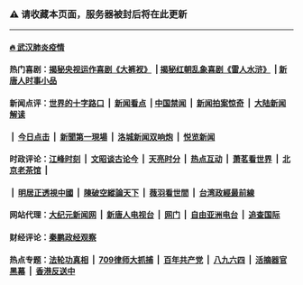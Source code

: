 ### ⚠️ 请收藏本页面，服务器被封后将在此更新

---

#### [🔥 武汉肺炎疫情](http://157.230.199.56:10000/videos/corona/)

#### 热门喜剧：[揭秘央视运作喜剧《大裤衩》](http://157.230.199.56:10000/videos/res/big-shorts/) &nbsp;|&nbsp;[揭秘红朝乱象喜剧《雷人水浒》](http://157.230.199.56:10000/videos/res/OutlawsOfMarsh/) &nbsp;|&nbsp;[新唐人时事小品](http://157.230.199.56:10000/videos/res/comedy/)

#### 新闻点评：[世界的十字路口](http://157.230.199.56/tanghao/) &nbsp;|&nbsp; [新闻看点](http://157.230.199.56/news-insight/) &nbsp;|&nbsp;[中国禁闻](http://157.230.199.56/ntdtv-news/) &nbsp;|&nbsp; [新闻拍案惊奇](http://157.230.199.56/dayu/) &nbsp;|&nbsp; [大陆新闻解读](http://157.230.199.56/ntdtv-comedy/)
####   &nbsp;|&nbsp;  [今日点击](http://157.230.199.56/news-click/)  &nbsp;|&nbsp; [新聞第一現場](http://157.230.199.56/primary-scene/) &nbsp;|&nbsp; [洛城新闻双响炮](http://157.230.199.56/la-news/) &nbsp;|&nbsp; [悦览新闻](http://157.230.199.56/dingyue/)

#### 时政评论：[江峰时刻](http://157.230.199.56/today-in-history/) &nbsp;|&nbsp; [文昭谈古论今](http://157.230.199.56/wenzhao/) &nbsp;|&nbsp; [天亮时分](http://157.230.199.56/tianliang/) &nbsp;|&nbsp; [热点互动](http://157.230.199.56/ntdtv-rdhd/) &nbsp;|&nbsp; [萧茗看世界](http://157.230.199.56/simonegao/) &nbsp;|&nbsp; [北京老茶馆](http://157.230.199.56/teahouse/)  &nbsp;|&nbsp;  
####   &nbsp;|&nbsp;  [明居正透視中國](http://157.230.199.56/decoding-china/)  &nbsp;|&nbsp; [陳破空縱論天下](http://157.230.199.56/pokong/)  &nbsp;|&nbsp; [薇羽看世間](http://157.230.199.56/weiyu/)  &nbsp;|&nbsp; [台湾政經最前線](http://157.230.199.56/taiwan/)   

#### 网站代理：[大纪元新闻网](http://157.230.199.56:10080/gb/) &nbsp;|&nbsp; [新唐人电视台](http://157.230.199.56:8808/gb/) &nbsp;|&nbsp; [网门](http://157.230.199.56:11000/) &nbsp;|&nbsp; [自由亚洲电台](http://157.230.199.56:9800/mandarin/) &nbsp;|&nbsp; [追查国际](http://157.230.199.56:10010/)

#### 财经评论：[秦鹏政经观察](http://157.230.199.56/qinpeng/)

#### 热点专题：[法轮功真相](http://157.230.199.56:10000/videos/truth.html) &nbsp;|&nbsp; [709律师大抓捕](http://157.230.199.56:10000/videos/709/) &nbsp;|&nbsp; [百年共产党](http://157.230.199.56:10000/videos/ccp.html) &nbsp;|&nbsp; [八九六四](http://157.230.199.56:10000/videos/88/)  &nbsp;|&nbsp; [活摘器官黑幕](http://157.230.199.56:10000/videos/res/Organs/)  &nbsp;|&nbsp; [香港反送中](http://157.230.199.56:10000/videos/res/hk/) 

<img src='http://gfw-breaker.win/link4.md' width='0px' height='0px'/>
